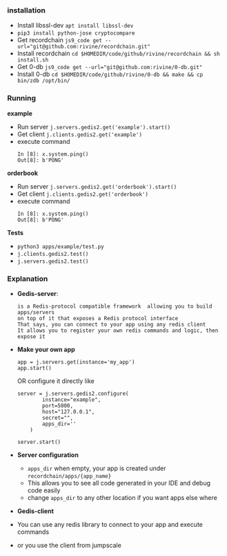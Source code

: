 ### installation

- Install libssl-dev `apt install libssl-dev`
- `pip3 install python-jose cryptocompare`
- Get recordchain `js9_code get --url="git@github.com:rivine/recordchain.git"`
- Install recordchain `cd $HOMEDIR/code/github/rivine/recordchain && sh install.sh`
- Get 0-db `js9_code get --url="git@github.com:rivine/0-db.git"`
- Install 0-db `cd $HOMEDIR/code/github/rivine/0-db && make && cp bin/zdb /opt/bin/`

### Running

**example**

- Run server `j.servers.gedis2.get('example').start()`
- Get client `j.clients.gedis2.get('example')`
- execute command
    ```
    In [8]: x.system.ping()
    Out[8]: b'PONG'

    ```


**orderbook**
- Run server `j.servers.gedis2.get('orderbook').start()`
- Get client `j.clients.gedis2.get('orderbook')`
- execute command
    ```
    In [8]: x.system.ping()
    Out[8]: b'PONG'
    ```

**Tests**
- `python3 apps/example/test.py`
- `j.clients.gedis2.test()`
- `j.servers.gedis2.test()`

### Explanation

- **Gedis-server**:

    ```
    is a Redis-protocol compatible framework  allowing you to build apps/servers
    on top of it that exposes a Redis protocol interface
    That says, you can connect to your app using any redis client
    It allows you to register your own redis commands and logic, then expose it
    ```

- **Make your own app**
    ```
    app = j.servers.get(instance='my_app')
    app.start()
    ```

    OR configure it directly like

    ```
    server = j.servers.gedis2.configure(
            instance="example",
            port=5000,
            host="127.0.0.1",
            secret="",
            apps_dir=''
        )

    server.start()
    ```

- **Server configuration**
    - `apps_dir` when empty, your app is created under `recordchain/apps/{app_name}`
    - This allows you to see all code generated in your IDE and debug code easily
    - change `apps_dir` to any other location if you want apps else where

- **Gedis-client**

- You can use any redis library to connect to your app and execute commands
- or you use the client from jumpscale
